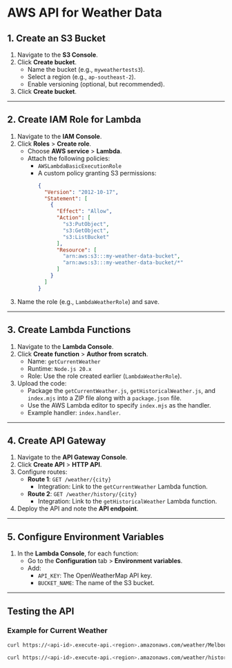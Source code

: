 # AWS API for Weather Data

## 1. Create an S3 Bucket
1. Navigate to the **S3 Console**.
2. Click **Create bucket**.
   - Name the bucket (e.g., `myweathertests3`).
   - Select a region (e.g., `ap-southeast-2`).
   - Enable versioning (optional, but recommended).
3. Click **Create bucket**.

---

## 2. Create IAM Role for Lambda
1. Navigate to the **IAM Console**.
2. Click **Roles** > **Create role**.
   - Choose **AWS service** > **Lambda**.
   - Attach the following policies:
     - `AWSLambdaBasicExecutionRole`
     - A custom policy granting S3 permissions:
       ```json
       {
         "Version": "2012-10-17",
         "Statement": [
           {
             "Effect": "Allow",
             "Action": [
               "s3:PutObject",
               "s3:GetObject",
               "s3:ListBucket"
             ],
             "Resource": [
               "arn:aws:s3:::my-weather-data-bucket",
               "arn:aws:s3:::my-weather-data-bucket/*"
             ]
           }
         ]
       }
       ```
3. Name the role (e.g., `LambdaWeatherRole`) and save.

---

## 3. Create Lambda Functions
1. Navigate to the **Lambda Console**.
2. Click **Create function** > **Author from scratch**.
   - Name: `getCurrentWeather`
   - Runtime: `Node.js 20.x`
   - Role: Use the role created earlier (`LambdaWeatherRole`).
3. Upload the code:
   - Package the `getCurrentWeather.js`, `getHistoricalWeather.js`, and `index.mjs` into a ZIP file along with a `package.json` file.
   - Use the AWS Lambda editor to specify `index.mjs` as the handler.
   - Example handler: `index.handler`.


---

## 4. Create API Gateway
1. Navigate to the **API Gateway Console**.
2. Click **Create API** > **HTTP API**.
3. Configure routes:
   - **Route 1**: `GET /weather/{city}`
     - Integration: Link to the `getCurrentWeather` Lambda function.
   - **Route 2**: `GET /weather/history/{city}`
     - Integration: Link to the `getHistoricalWeather` Lambda function.
4. Deploy the API and note the **API endpoint**.

---

## 5. Configure Environment Variables
1. In the **Lambda Console**, for each function:
   - Go to the **Configuration** tab > **Environment variables**.
   - Add:
     - `API_KEY`: The OpenWeatherMap API key.
     - `BUCKET_NAME`: The name of the S3 bucket.

---

## Testing the API

### Example for Current Weather
```bash
curl https://<api-id>.execute-api.<region>.amazonaws.com/weather/Melbourne

curl https://<api-id>.execute-api.<region>.amazonaws.com/weather/history/Melbourne
```
